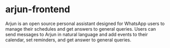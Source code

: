 # arjun-frontend
Arjun is an open source personal assistant designed for WhatsApp users to manage their schedules and get answers to general queries. Users can send messages to Arjun in natural language and add events to their calendar, set reminders, and get answer to general queries.
